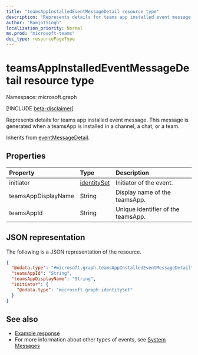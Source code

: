 ```yaml
---
title: "teamsAppInstalledEventMessageDetail resource type"
description: "Represents details for teams app installed event message."
author: "RamjotSingh"
localization_priority: Normal
ms.prod: "microsoft-teams"
doc_type: resourcePageType
---
```


# teamsAppInstalledEventMessageDetail resource type

Namespace: microsoft.graph

[!INCLUDE [beta-disclaimer](../../includes/beta-disclaimer.md)]

Represents details for teams app installed event message.
This message is generated when a teamsApp is installed in a channel, a chat, or a team.


Inherits from [eventMessageDetail](../resources/eventmessagedetail.md).

## Properties
|Property|Type|Description|
|:---|:---|:---|
|initiator|[identitySet](../resources/identityset.md)|Initiator of the event.|
|teamsAppDisplayName|String|Display name of the teamsApp.|
|teamsAppId|String|Unique identifier of the teamsApp.|

## JSON representation
The following is a JSON representation of the resource.
<!-- {
  "blockType": "resource",
  "@odata.type": "microsoft.graph.teamsAppInstalledEventMessageDetail",
  "baseType": "microsoft.graph.eventmessagedetail"
}
-->
``` json
{
  "@odata.type": "#microsoft.graph.teamsAppInstalledEventMessageDetail",
  "teamsAppId": "String",
  "teamsAppDisplayName": "String",
  "initiator": {
    "@odata.type": "microsoft.graph.identitySet"
  }
}
```


## See also
- [Example response](/graph/system-messages/#25-teams-app-installed)
- For more information about other types of events, see [System Messages](/graph/system-messages)